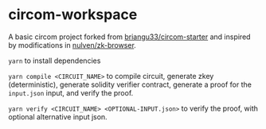 # circom-workspace
A basic circom project forked from [briangu33/circom-starter](https://github.com/briangu33/circom-starter) and inspired by modifications in [nulven/zk-browser](https://github.com/nulven/zk-browser).

`yarn` to install dependencies

`yarn compile <CIRCUIT_NAME>` to compile circuit, generate zkey (deterministic), generate solidity verifier contract, generate a proof for the `input.json` input, and verify the proof.

`yarn verify <CIRCUIT_NAME> <OPTIONAL-INPUT.json>` to verify the proof, with optional alternative input json.
